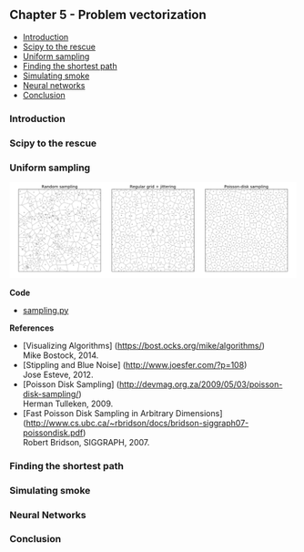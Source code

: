 ## Chapter 5 - Problem vectorization

* [Introduction](#introduction)
* [Scipy to the rescue](#scipy)
* [Uniform sampling](#poisson)
* [Finding the shortest path](#shortest)
* [Simulating smoke](#smoke)
* [Neural networks](#network)
* [Conclusion](#conclusion)

### Introduction <a name="introduction"></a>
### Scipy to the rescue <a name="scipy"></a>
### Uniform sampling <a name="sampling"></a>

![](../pics/sampling.png)

**Code**

  * [sampling.py](../code/sampling.py)

**References**

* [Visualizing Algorithms]
  (https://bost.ocks.org/mike/algorithms/)  
  Mike Bostock, 2014.
* [Stippling and Blue Noise]
  (http://www.joesfer.com/?p=108)  
  Jose Esteve, 2012.
* [Poisson Disk Sampling]
  (http://devmag.org.za/2009/05/03/poisson-disk-sampling/)  
  Herman Tulleken, 2009.
* [Fast Poisson Disk Sampling in Arbitrary Dimensions]
  (http://www.cs.ubc.ca/~rbridson/docs/bridson-siggraph07-poissondisk.pdf)  
  Robert Bridson, SIGGRAPH, 2007.


### Finding the shortest path <a name="shortest"></a>
### Simulating smoke <a name="smoke"></a>
### Neural Networks <a name="network"></a>
### Conclusion <a name="conclusion"></a>
